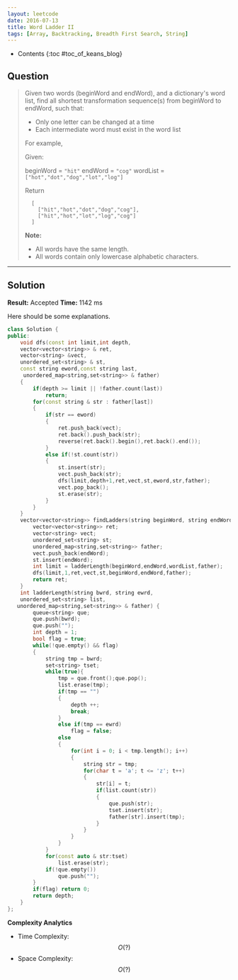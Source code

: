 ```yaml
---
layout: leetcode
date: 2016-07-13
title: Word Ladder II
tags: [Array, Backtracking, Breadth First Search, String]
---
```


* Contents
{:toc #toc_of_keans_blog}

## Question

> Given two words (beginWord and endWord), and a dictionary's word list, find all shortest transformation sequence(s) from beginWord to endWord, such that:
>
>  -  Only one letter can be changed at a time
>  -  Each intermediate word must exist in the word list
>
>For example,
>
>Given:
>
> beginWord = `"hit"`
> endWord = `"cog"`
> wordList = `["hot","dot","dog","lot","log"]`
>
> Return
>
>       [
>         ["hit","hot","dot","dog","cog"],
>         ["hit","hot","lot","log","cog"]
>       ]
>
> **Note:**
>  -  All words have the same length.
>  - All words contain only lowercase alphabetic characters.
>   

***

## Solution

**Result:** Accepted **Time:** 1142 ms

Here should be some explanations.

```cpp
class Solution {
public:
    void dfs(const int limit,int depth,
    vector<vector<string>> & ret,
    vector<string> &vect,
    unordered_set<string> & st,
    const string eword,const string last,
     unordered_map<string,set<string>> & father)
    {
        if(depth >= limit || !father.count(last))
            return;
        for(const string & str : father[last])
        {
            if(str == eword)
            {
                ret.push_back(vect);
                ret.back().push_back(str);
                reverse(ret.back().begin(),ret.back().end());
            }
            else if(!st.count(str))
            {
                st.insert(str);
                vect.push_back(str);
                dfs(limit,depth+1,ret,vect,st,eword,str,father);
                vect.pop_back();
                st.erase(str);
            }
        }
    }
    vector<vector<string>> findLadders(string beginWord, string endWord, unordered_set<string> &wordList) {
        vector<vector<string>> ret;
        vector<string> vect;
        unordered_set<string> st;
        unordered_map<string,set<string>> father;
        vect.push_back(endWord);
        st.insert(endWord);
        int limit = ladderLength(beginWord,endWord,wordList,father);
        dfs(limit,1,ret,vect,st,beginWord,endWord,father);
        return ret;
    }
    int ladderLength(string bwrd, string ewrd,
    unordered_set<string> list,
   unordered_map<string,set<string>> & father) {
        queue<string> que;
        que.push(bwrd);
        que.push("");
        int depth = 1;
        bool flag = true;
        while(!que.empty() && flag)
        {
            string tmp = bwrd;
            set<string> tset;
            while(true){
                tmp = que.front();que.pop();
                list.erase(tmp);
                if(tmp == "")
                {
                    depth ++;
                    break;
                }
                else if(tmp == ewrd)
                    flag = false;
                else
                {
                    for(int i = 0; i < tmp.length(); i++)
                    {
                        string str = tmp;
                        for(char t = 'a'; t <= 'z'; t++)
                        {
                            str[i] = t;
                            if(list.count(str))
                            {
                                que.push(str);
                                tset.insert(str);
                                father[str].insert(tmp);
                            }
                        }
                    }
                }
            }
            for(const auto & str:tset)
                list.erase(str);
            if(!que.empty())
                que.push("");
        }
        if(flag) return 0;
        return depth;
    }
};

```

**Complexity Analytics**

- Time Complexity: $$O(?)$$
- Space Complexity: $$O(?)$$
